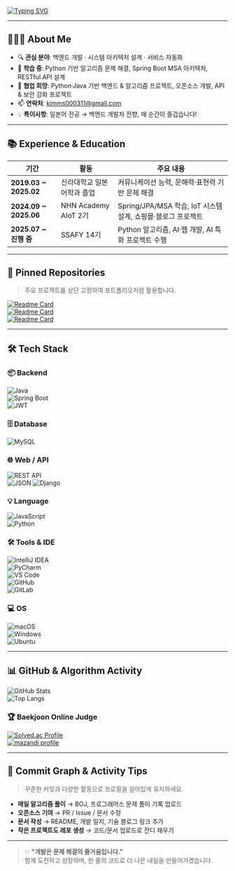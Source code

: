 [![Typing SVG](https://readme-typing-svg.demolab.com?font=Fira+Code&pause=1000&color=33BEF7&width=435&lines=Welcome+to+my+Profile%F0%9F%91%8B)](https://git.io/typing-svg)

---

## 👨🏻‍💻 About Me
- 🔍 **관심 분야**: 백엔드 개발 · 시스템 아키텍처 설계 · 서비스 자동화
- 🧠 **학습 중**: Python 기반 알고리즘 문제 해결, Spring Boot MSA 아키텍처, RESTful API 설계
- 🤝 **협업 희망**: Python·Java 기반 백엔드 & 알고리즘 프로젝트, 오픈소스 개발, API & 보안 강화 프로젝트
- 📫 **연락처**: [kimms000311@gmail.com](mailto:kimms000311@gmail.com)  
- 💡 **특이사항**: 일본어 전공 → 백엔드 개발자 전향, 매 순간이 즐겁습니다!

---

## 📚 Experience & Education
| 기간 | 활동 | 주요 내용 |
|------|------|----------|
| **2019.03 ~ 2025.02** | 신라대학교 일본어학과 졸업 | 커뮤니케이션 능력, 문해력·표현력 기반 문제 해결 |
| **2024.09 ~ 2025.06** | NHN Academy AIoT 2기 | Spring/JPA/MSA 학습, IoT 시스템 설계, 쇼핑몰·블로그 프로젝트 |
| **2025.07 ~ 진행 중** | SSAFY 14기 | Python 알고리즘, AI·웹 개발, AI 특화 프로젝트 수행 |

---

## 📌 Pinned Repositories
> 주요 프로젝트를 상단 고정하여 포트폴리오처럼 활용합니다.

[![Readme Card](https://github-readme-stats.vercel.app/api/pin/?username=Migong0311&repo=TIL&theme=tokyonight)](https://github.com/Migong0311/TIL)  
[![Readme Card](https://github-readme-stats.vercel.app/api/pin/?username=Migong0311&repo=ssafy-algorithm&theme=tokyonight)](https://github.com/Migong0311/ssafy-algorithm)  
[![Readme Card](https://github-readme-stats.vercel.app/api/pin/?username=Migong0311&repo=python_baekjoon&theme=tokyonight)](https://github.com/Migong0311/python_baekjoon)

---

## 🛠 Tech Stack

### 📦 Backend  
![Java](https://img.shields.io/badge/Java-007396?style=for-the-badge&logo=openjdk&logoColor=white)  
![Spring Boot](https://img.shields.io/badge/Spring%20Boot-6DB33F?style=for-the-badge&logo=springboot&logoColor=white)  
![JWT](https://img.shields.io/badge/JWT-000000?style=for-the-badge&logo=jsonwebtokens&logoColor=white)  

### 🗄 Database  
![MySQL](https://img.shields.io/badge/MySQL-4479A1?style=for-the-badge&logo=mysql&logoColor=white)  

### 🌐 Web / API  
![REST API](https://img.shields.io/badge/REST%20API-02569B?style=for-the-badge)  
![JSON](https://img.shields.io/badge/JSON-000000?style=for-the-badge&logo=json&logoColor=white)
![Django](https://img.shields.io/badge/Django-092E20?style=for-the-badge&logo=django&logoColor=white)


### 💡 Language  
![JavaScript](https://img.shields.io/badge/JavaScript-F7DF1E?style=for-the-badge&logo=javascript&logoColor=black)  
![Python](https://img.shields.io/badge/Python-3776AB?style=for-the-badge&logo=python&logoColor=white)  

### 🛠 Tools & IDE  
![IntelliJ IDEA](https://img.shields.io/badge/IntelliJ-000000?style=for-the-badge&logo=intellijidea&logoColor=white)  
![PyCharm](https://img.shields.io/badge/PyCharm-000000?style=for-the-badge&logo=pycharm&logoColor=white)  
![VS Code](https://img.shields.io/badge/VS%20Code-007ACC?style=for-the-badge&logo=visualstudiocode&logoColor=white)  
![GitHub](https://img.shields.io/badge/GitHub-181717?style=for-the-badge&logo=github&logoColor=white)  
![GitLab](https://img.shields.io/badge/GitLab-FC6D26?style=for-the-badge&logo=gitlab&logoColor=white)  

### 💻 OS  
![macOS](https://img.shields.io/badge/macOS-000000?style=for-the-badge&logo=apple&logoColor=white)  
![Windows](https://img.shields.io/badge/Windows-0078D6?style=for-the-badge&logo=windows&logoColor=white)  
![Ubuntu](https://img.shields.io/badge/Ubuntu-E95420?style=for-the-badge&logo=ubuntu&logoColor=white)  

---

## 📊 GitHub & Algorithm Activity
![GitHub Stats](https://github-readme-stats.vercel.app/api?username=Migong0311&show_icons=true&theme=tokyonight&hide_border=true)  
![Top Langs](https://github-readme-stats.vercel.app/api/top-langs/?username=Migong0311&layout=donut&theme=radical&hide_border=true)  

### 🏆 Baekjoon Online Judge
[![Solved.ac Profile](http://mazassumnida.wtf/api/v2/generate_badge?boj=kms000311)](https://solved.ac/kms000311/)  
[![mazandi profile](http://mazandi.herokuapp.com/api?handle=kms000311&theme=warm)](https://solved.ac/kms000311/)  

---

## 🌱 Commit Graph & Activity Tips
> 꾸준한 커밋과 다양한 활동으로 프로필을 살아있게 유지하세요.
- **매일 알고리즘 풀이** → BOJ, 프로그래머스 문제 풀이 기록 업로드  
- **오픈소스 기여** → PR / Issue / 문서 수정  
- **문서 작성** → README, 개발 일지, 기술 블로그 링크 추가  
- **작은 프로젝트도 레포 생성** → 코드/문서 업로드로 잔디 채우기  

---

> ✨ **"개발은 문제 해결의 즐거움입니다."**  
> 함께 도전하고 성장하며, 한 줄의 코드로 더 나은 내일을 만들어가겠습니다.
